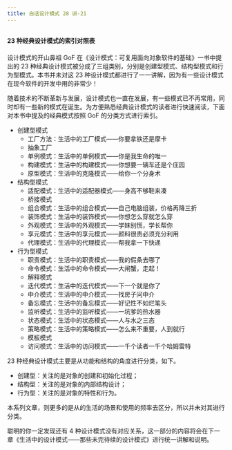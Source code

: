 ```yaml
---
title: 白话设计模式 28 讲-21
---
```

<article id="topicContainer" class="column_content"><h2 class="topic_title"></h2><div><h4 id="23">23 种经典设计模式的索引对照表</h4>
<p>设计模式的开山鼻祖 GoF 在《设计模式：可复用面向对象软件的基础》一书中提出的 23 种经典设计模式被分成了三组类别，分别是创建型模式、结构型模式和行为型模式。本书并未对这 23 种设计模式都进行了一一讲解，因为有一些设计模式在现今软件的开发中用的非常少！</p>
<p>随着技术的不断革新与发展，设计模式也一直在发展，有一些模式已不再常用，同时却有一些新的模式在诞生。为方便熟悉经典设计模式的读者进行快速阅读，下面对本书中提及的经典模式按照 GoF 的分类方式进行索引。</p>
<ul>
<li>创建型模式 <ul>
<li>工厂方法：生活中的工厂模式——你要拿铁还是摩卡</li>
<li>抽象工厂</li>
<li>单例模式：生活中的单例模式——你是我生命的唯一</li>
<li>构建模式：生活中的构建模式——你想要一辆车还是个庄园</li>
<li>原型模式：生活中的克隆模式——给你一个分身术</li></ul></li>
<li>结构型模式<ul>
<li>适配模式：生活中的适配器模式——身高不够鞋来凑</li>
<li>桥接模式</li>
<li>组合模式：生活中的组合模式——自己电脑组装，价格再降三折</li>
<li>装饰模式：生活中的装饰模式——你想怎么穿就怎么穿</li>
<li>外观模式：生活中的外观模式——学妹别慌，学长帮你</li>
<li>享元模式：生活中的享元模式——颜料很贵必须充分利用</li>
<li>代理模式：生活中的代理模式——帮我拿一下快递</li></ul></li>
<li>行为型模式<ul>
<li>职责模式：生活中的职责模式——我的假条去哪了</li>
<li>命令模式：生活中的命令模式——大闸蟹，走起！</li>
<li>解释模式</li>
<li>迭代模式：生活中的迭代模式——下一个就是你了</li>
<li>中介模式：生活中的中介模式——找房子问中介</li>
<li>备忘模式：生活中的备忘模式——好记性不如烂笔头</li>
<li>监听模式：生活中的监听模式——一坑爹的热水器</li>
<li>状态模式：生活中的状态模式——人与水之三态</li>
<li>策略模式：生活中的策略模式——怎么来不重要，人到就行</li>
<li>模板模式</li>
<li>访问模式：生活中的访问模式——一千个读者一千个哈姆雷特</li></ul></li>
</ul>
<p>23 种经典设计模式主要是从功能和结构的角度进行分类，如下。</p>
<ul>
<li>创建型：关注的是对象的创建和初始化过程；</li>
<li>结构型：关注的是对象的内部结构设计；</li>
<li>行为型：关注的是对象的特性和行为。</li>
</ul>
<p>本系列文章，则更多的是从的生活的场景和使用的频率去区分，所以并未对其进行分类。</p>
<p>聪明的你一定发现还有 4 种设计模式没有对应关系，这一部分的内容将会在下一章《生活中的设计模式——那些未完待续的设计模式》进行统一讲解和说明。</p></div></article>